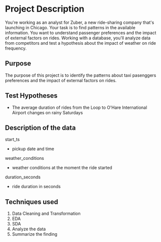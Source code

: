 # Project Description

You're working as an analyst for Zuber, a new ride-sharing company that's launching in Chicago. Your task is to find patterns in the available information. You want to understand passenger preferences and the impact of external factors on rides.
Working with a database, you'll analyze data from competitors and test a hypothesis about the impact of weather on ride frequency.

## Purpose

The purpose of this project is to identify the patterns about taxi pasenggers preferences and the impact of external factors on rides.

## Test Hypotheses

+ The average duration of rides from the Loop to O'Hare International Airport changes on rainy Saturdays

## Description of the data

start_ts
+ pickup date and time

weather_conditions
+ weather conditions at the moment the ride started

duration_seconds
+ ride duration in seconds

## Techniques used
1. Data Cleaning and Transformation
2. EDA
3. SDA
4. Analyze the data
5. Summarize the finding
